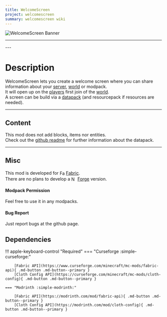 ```yaml
---
title: WelcomeScreen
project: welcomescreen
summary: welcomescreen wiki
---
```

<script src="/wiki/javascripts/data.js"></script>
<script src="/wiki/javascripts/sidebar.js" id="welcomescreen"></script>

![WelcomeScreen Banner](/wiki/assets/general/banner/welcomescreenbanner.png)

---
<div id="showcase-gallery" modid="welcomescreen" image_1="welcomescreen_image_1"></div>
<script src="/wiki/javascripts/showcase.js"></script>
---

# Description
WelcomeScreen lets you create a welcome screen where you can share information about your [server](https://minecraft.wiki/w/Server), [world](https://minecraft.wiki/w/World) or modpack.  
It will open up on the [players](https://minecraft.wiki/w/Player) first join of the [world](https://minecraft.wiki/w/World).  
A screen can be build via a [datapack](https://minecraft.wiki/w/Data_pack) (and resourcepack if resources are needed).  

---
## Content
This mod does not add blocks, items nor entities.  
Check out the [github readme](https://github.com/Globox1997/WelcomeScreen) for further information about the datapack.
  
---
## Misc
This mod is developed for <img src="https://fabricmc.net/assets/logo.png" alt="Fabric" width="16" height="16" style="position: relative; top: 3px;"> [Fabric](https://fabricmc.net/).  
There are no plans to develop a <img src="https://neoforged.net/img/authors/neoforged.png" alt="NeoForged" width="16" height="16" style="position: relative; top: 3px;"> [Forge](https://neoforged.net/) version.  

#### Modpack Permission
Feel free to use it in any modpacks.  

#### Bug Report
Just report bugs at the github page.  

## Dependencies

!!! apple-keyboard-control "Required"
    === "Curseforge :simple-curseforge:"

        [Fabric API](https://www.curseforge.com/minecraft/mc-mods/fabric-api){ .md-button .md-button--primary }
        [Cloth Config API](https://curseforge.com/minecraft/mc-mods/cloth-config){ .md-button .md-button--primary }

    === "Modrinth :simple-modrinth:"

        [Fabric API](https://modrinth.com/mod/fabric-api){ .md-button .md-button--primary }
        [Cloth Config API](https://modrinth.com/mod/cloth-config){ .md-button .md-button--primary }

